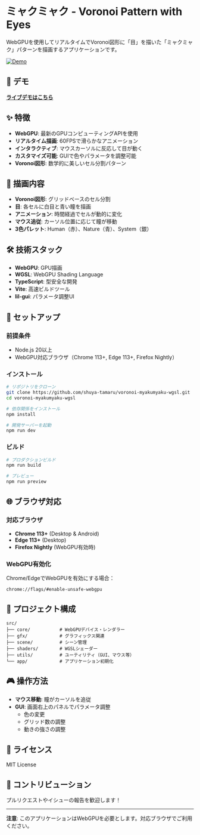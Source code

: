 # ミャクミャク - Voronoi Pattern with Eyes

WebGPUを使用してリアルタイムでVoronoi図形に「目」を描いた「ミャクミャク」パターンを描画するアプリケーションです。

[![Demo](https://shuya-tamaru.github.io/voronoi-myakumyaku-wgsl/thumbnail.jpg)](https://shuya-tamaru.github.io/voronoi-myakumyaku-wgsl/)

## 🎯 デモ

**[ライブデモはこちら](https://shuya-tamaru.github.io/voronoi-myakumyaku-wgsl/)**

## ✨ 特徴

- **WebGPU**: 最新のGPUコンピューティングAPIを使用
- **リアルタイム描画**: 60FPSで滑らかなアニメーション
- **インタラクティブ**: マウスカーソルに反応して目が動く
- **カスタマイズ可能**: GUIで色やパラメータを調整可能
- **Voronoi図形**: 数学的に美しいセル分割パターン

## 🎨 描画内容

- **Voronoi図形**: グリッドベースのセル分割
- **目**: 各セルに白目と青い瞳を描画
- **アニメーション**: 時間経過でセルが動的に変化
- **マウス追従**: カーソル位置に応じて瞳が移動
- **3色パレット**: Human（赤）、Nature（青）、System（銀）

## 🛠️ 技術スタック

- **WebGPU**: GPU描画
- **WGSL**: WebGPU Shading Language
- **TypeScript**: 型安全な開発
- **Vite**: 高速ビルドツール
- **lil-gui**: パラメータ調整UI

## 🚀 セットアップ

### 前提条件

- Node.js 20以上
- WebGPU対応ブラウザ（Chrome 113+, Edge 113+, Firefox Nightly）

### インストール

```bash
# リポジトリをクローン
git clone https://github.com/shuya-tamaru/voronoi-myakumyaku-wgsl.git
cd voronoi-myakumyaku-wgsl

# 依存関係をインストール
npm install

# 開発サーバーを起動
npm run dev
```

### ビルド

```bash
# プロダクションビルド
npm run build

# プレビュー
npm run preview
```

## 🌐 ブラウザ対応

### 対応ブラウザ
- **Chrome 113+** (Desktop & Android)
- **Edge 113+** (Desktop)
- **Firefox Nightly** (WebGPU有効時)

### WebGPU有効化
Chrome/EdgeでWebGPUを有効にする場合：
```
chrome://flags/#enable-unsafe-webgpu
```

## 📁 プロジェクト構成

```
src/
├── core/           # WebGPUデバイス・レンダラー
├── gfx/            # グラフィックス関連
├── scene/          # シーン管理
├── shaders/        # WGSLシェーダー
├── utils/          # ユーティリティ（GUI、マウス等）
└── app/            # アプリケーション初期化
```

## 🎮 操作方法

- **マウス移動**: 瞳がカーソルを追従
- **GUI**: 画面右上のパネルでパラメータ調整
  - 色の変更
  - グリッド数の調整
  - 動きの強さの調整

## 📝 ライセンス

MIT License

## 🤝 コントリビューション

プルリクエストやイシューの報告を歓迎します！

---

**注意**: このアプリケーションはWebGPUを必要とします。対応ブラウザでご利用ください。
